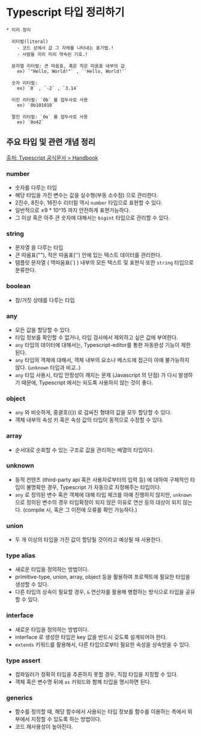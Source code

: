 # Typescript 타입 정리하기

```
* 미리 정리

  리터럴(literal)
    - 코드 상에서 값 그 자체를 나타내는 표기법.!
    - 사람들 끼리 미리 약속된 기호.!

  문자열 리터럴: 큰 따옴표, 혹은 작은 따옴표 내부의 값
    ex) `"Hello, World!"` , `'Hello, World!'`

  숫자 리터럴: 
    ex) `0` , `-2` , `3.14`

  이진 리터럴: `0b` 를 접두사로 사용
    ex) `0b101010`

  팔진 리터럴: `0o` 를 접두사로 사용
    ex) `0o42`

```

## 주요 타입 및 관련 개념 정리
[출처: Typescript 공식문서 > Handbook](https://www.typescriptlang.org/docs/handbook/basic-types.html)

### number
- 숫자를 다루는 타입
- 해당 타입을 가진 변수는 값을 실수형(부동 소수점) 으로 관리한다. 
- 2진수, 8진수, 16진수 리터럴 역시 `number` 타입으로 표현할 수 있다.
- 일반적으로 ±9 * 10^15 까지 안전하게 표현가능하다.
- 그 이상 혹은 아주 큰 숫자에 대해서는 `bigint` 타입으로 관리할 수 있다.

### string
- 문자열 을 다루는 타입
- 큰 따옴표(""), 작은 따옴표('') 안에 있는 텍스트 데이터를 관리한다.
- 템플릿 문자열 ( 역따옴표(\`) ) 내부의 모든 텍스트 및 표현식 또한 `string` 타입으로 분류한다.

### boolean 
- 참/거짓 상태를 다루는 타입

### any
- 모든 값을 할당할 수 있다.
- 타입 정보를 확인할 수 없거나, 타입 검사에서 제외하고 싶은 값에 부여한다.
- `any` 타입의 데이터에 대해서는, Typescript-editor를 통한 자동완성 기능이 제한된다.
- `any` 타입의 객체에 대해서, 객체 내부의 요소나 메스드에 접근이 아예 불가능하지 않다. (`unknown` 타입과 비교..)
- `any` 타입 사용시, 타입 안정성이 깨지는 문제 (Javascript 의 단점) 가 다시 발생하기 때문에, Typescript 에서는 되도록 사용하지 않는 것이 좋다. 

### object
- `any` 와 비슷하게, 중괄호({}) 로 감싸진 형태의 값을 모두 할당할 수 있다.
- 객체 내부의 속성 키 혹은 속성 값의 타입이 동적으로 수정할 수 있다.

### array
- 순서대로 순회할 수 있는 구조로 값을 관리하는 배열의 타입이다.


### unknown
- 동적 컨텐츠 (third-party api 혹은 사용자로부터의 입력 등) 에 대하여 구체적인 타입이 불명확한 경우, Typescript 가 자동으로 지정해주는 타입이다.
- `any` 로 정의된 변수 혹은 객체에 대해 타입 체크를 아예 진행하지 않지만, `unknown` 으로 정의된 변수의 경우 타입확정이 되지 않은 이유로 연산 등의 대상이 되지 않는다. (compile 시, 혹은 그 이전에 오류를 확인 가능하다.)

### union
- 두 개 이상의 타입을 가진 값이 할당될 것이라고 예상될 때 사용한다.

### type alias
- 새로운 타입을 정의하는 방법이다.
- primitive-type, union, array, object 등을 활용하여 프로젝트에 필요한 타입을 생성할 수 있다.
- 다른 타입의 상속이 필요할 경우, `&` 연산자를 활용해 병합하는 방식으로 타입을 공유할 수 있다.

### interface
- 새로운 타입을 정의하는 방법이다.
- interface 로 생성한 타입은 key 값을 반드시 갖도록 설계되어야 한다.
- `extends` 키워드를 활용해서, 다른 타입으로부터 필요한 속성을 상속받을 수 있다.

### type assert
- 컴파일러가 정확히 타입을 추론하지 못할 경우, 직접 타입을 지정할 수 있다.
- 객체 혹은 변수명 뒤에 `as` 키워드와 함께 타입을 명시하면 된다.

### generics
- 함수를 정의할 때, 해당 함수에서 사용되는 타입 정보를 함수를 이용하는 측에서 외부에서 지정할 수 있도록 하는 방법이다.
- 코드 재사용성이 높아진다.
